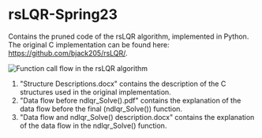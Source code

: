# rsLQR-Spring23

Contains the pruned code of the rsLQR algorithm, implemented in Python. The original C implementation can be found here: https://github.com/bjack205/rsLQR/.

![Function call flow in the rsLQR algorithm](https://github.com/A2R-Lab/rsLQR-Spring23/blob/main/function_call_flow.png)

1. "Structure Descriptions.docx" contains the description of the C structures used in the original implementation.
2. "Data flow before ndlqr_Solve().pdf" contains the explanation of the data flow before the final (ndlqr_Solve()) function.
3. "Data flow and ndlqr_Solve() description.docx" contains the explanation of the data flow in the ndlqr_Solve() function.
